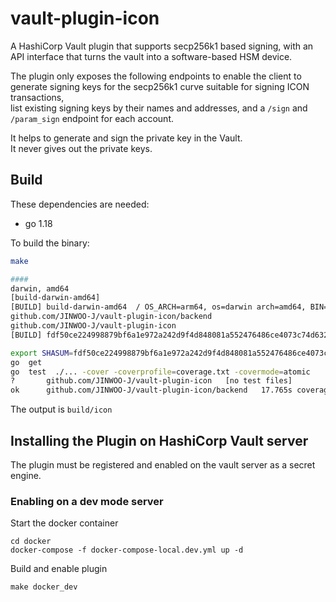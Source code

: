 # vault-plugin-icon


A HashiCorp Vault plugin that supports secp256k1 based signing, with an API interface that turns the vault into a software-based HSM device.

The plugin only exposes the following endpoints to enable the client to generate signing keys for the secp256k1 curve suitable for signing ICON transactions, <br> 
list existing signing keys by their names and addresses, and a `/sign` and `/param_sign` endpoint for each account. <br> 

It helps to generate and sign the private key in the Vault. <br> 
It never gives out the private keys. <br>

## Build

These dependencies are needed:

* go 1.18

To build the binary:
```bash
make 

####
darwin, amd64
[build-darwin-amd64]
[BUILD] build-darwin-amd64  / OS_ARCH=arm64, os=darwin arch=amd64, BIN=icon_darwin_amd64
github.com/JINWOO-J/vault-plugin-icon/backend
github.com/JINWOO-J/vault-plugin-icon
[BUILD] fdf50ce224998879bf6a1e972a242d9f4d848081a552476486ce4073c74d632e  ./build/icon_darwin_amd64

export SHASUM=fdf50ce224998879bf6a1e972a242d9f4d848081a552476486ce4073c74d632e
go  get
go  test  ./... -cover -coverprofile=coverage.txt -covermode=atomic
?   	github.com/JINWOO-J/vault-plugin-icon	[no test files]
ok  	github.com/JINWOO-J/vault-plugin-icon/backend	17.765s	coverage: 58.8% of statements

```

The output is `build/icon`

## Installing the Plugin on HashiCorp Vault server

The plugin must be registered and enabled on the vault server as a secret engine.

### Enabling on a dev mode server

Start the docker container 
```
cd docker
docker-compose -f docker-compose-local.dev.yml up -d

```

Build and enable plugin

```
make docker_dev
```


